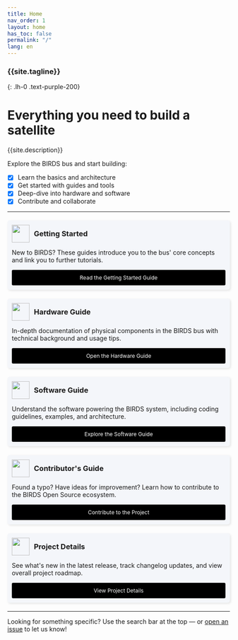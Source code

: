 ```yaml
---
title: Home
nav_order: 1
layout: home
has_toc: false
permalink: "/"
lang: en
---
```


### **{{site.tagline}}**
{: .lh-0 .text-purple-200}

# Everything you need to build a satellite 

{{site.description}}

Explore the BIRDS bus and start building:
- [x] Learn the basics and architecture
- [x] Get started with guides and tools
- [x] Deep-dive into hardware and software
- [x] Contribute and collaborate

---

<div style="display: flex; flex-wrap: wrap; gap: 10px; justify-content: space-between;">

  <!-- Getting Started -->
  <div style="flex: 1 1 calc(50% - 10px); margin: 5px 0; padding: 10px; background-color: #f4f6fa; border-radius: 5px; box-shadow: 2px 2px 5px rgba(0, 0, 0, 0.1);">
    <div style="display: flex; align-items: center; gap: 10px;">
    <img src="https://www.svgrepo.com/show/9108/running-stick-figure.svg" width="40" height="40">
    <h3 style="margin: 0;">Getting Started</h3>
    </div> 
    <p>New to BIRDS? These guides introduce you to the bus' core concepts and link you to further tutorials.</p>
    <a href="{{site.url}}/get-started" style="display: block; margin-top: 5px; padding: 10px 0; background-color:#000; color: #fff; text-align: center; border-radius: 3px; font-size: 12px; text-decoration: none;">
      Read the Getting Started Guide
    </a>
  </div>

  <!-- Hardware Guide -->
  <div style="flex: 1 1 calc(50% - 10px); margin: 5px 0; padding: 10px; background-color: #f4f6fa; border-radius: 5px; box-shadow: 2px 2px 5px rgba(0, 0, 0, 0.1);">
    <div style="display: flex; align-items: center; gap: 10px;">
      <img src="https://www.svgrepo.com/show/326665/hardware-chip-outline.svg" width="40" height="40">
      <h3 style="margin: 0;">Hardware Guide</h3>
    </div>
    <p>In-depth documentation of physical components in the BIRDS bus with technical background and usage tips.</p>
    <a href="{{site.url}}/hardware" style="display: block; margin-top: 5px; padding: 10px 0; background-color:#000; color: #fff; text-align: center; border-radius: 3px; font-size: 12px; text-decoration: none;">
      Open the Hardware Guide
    </a>
  </div>

  <!-- Software Guide -->
 <div style="flex: 1 1 calc(50% - 10px); margin: 5px 0; padding: 10px; background-color: #f4f6fa; border-radius: 5px; box-shadow: 2px 2px 5px rgba(0, 0, 0, 0.1);">
    <div style="display: flex; align-items: center; gap: 10px;">
      <img src="https://www.svgrepo.com/show/525688/book-bookmark-minimalistic.svg" width="40" height="40">
      <h3 style="margin: 0;">Software Guide</h3>
    </div>
    <p>Understand the software powering the BIRDS system, including coding guidelines, examples, and architecture.</p>
    <a href="{{site.url}}/software" style="display: block; margin-top: 5px; padding: 10px 0; background-color:#000; color: #fff; text-align: center; border-radius: 3px; font-size: 12px; text-decoration: none;">
      Explore the Software Guide
    </a>
  </div>

  <!-- Contributor Guide -->
  <div style="flex: 1 1 calc(50% - 10px); margin: 5px 0; padding: 10px; background-color: #f4f6fa; border-radius: 5px; box-shadow: 2px 2px 5px rgba(0, 0, 0, 0.1);">
    <div style="display: flex; align-items: center; gap: 10px;">
      <img src="https://www.svgrepo.com/show/525586/user-plus.svg" width="40" height="40">
      <h3 style="margin: 0;">Contributor's Guide</h3>
    </div>
    <p>Found a typo? Have ideas for improvement? Learn how to contribute to the BIRDS Open Source ecosystem.</p>
    <a href="{{site.url}}/contribute" style="display: block; margin-top: 5px; padding: 10px 0; background-color:#000; color: #fff; text-align: center; border-radius: 3px; font-size: 12px; text-decoration: none;">
      Contribute to the Project
    </a>
  </div>

  <!-- Project Details -->
  <div style="flex: 1 1 100%; margin: 5px 0; padding: 10px; background-color: #f4f6fa; border-radius: 5px; box-shadow: 2px 2px 5px rgba(0, 0, 0, 0.1);">
    <div style="display: flex; align-items: center; gap: 10px;">
      <img src="https://www.svgrepo.com/show/486630/details.svg" width="40" height="40">
      <h3 style="margin: 0;">Project Details</h3>
    </div>
    <p>See what's new in the latest release, track changelog updates, and view overall project roadmap.</p>
    <a href="{{site.url}}/details" style="display: block; margin-top: 5px; padding: 10px 0; background-color:#000; color: #fff; text-align: center; border-radius: 3px; font-size: 12px; text-decoration: none;">
      View Project Details
    </a>
  </div>
</div>

---

Looking for something specific? Use the search bar at the top — or [open an issue](https://github.com/{{site.github_repo}}/issues) to let us know!